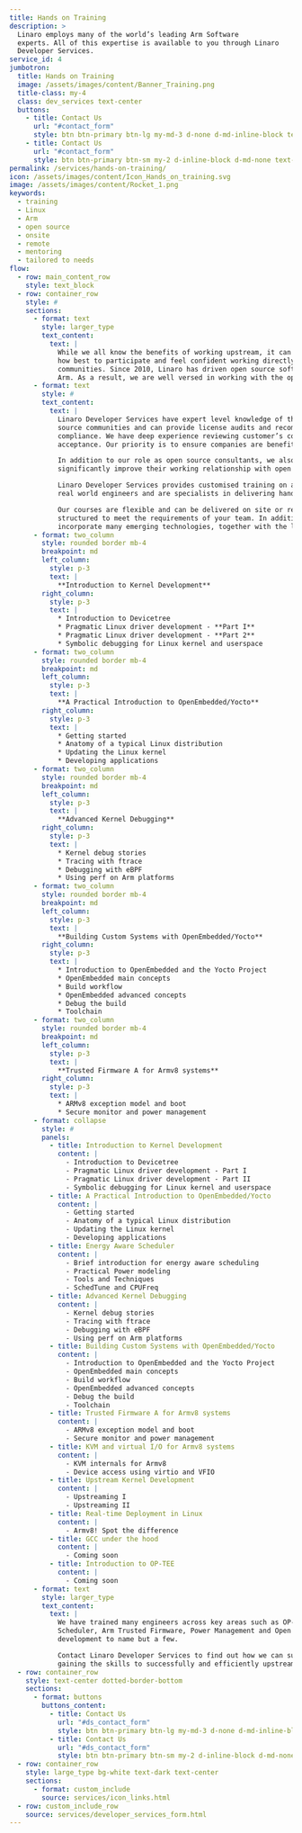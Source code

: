 ```yaml
---
title: Hands on Training
description: >
  Linaro employs many of the world’s leading Arm Software
  experts. All of this expertise is available to you through Linaro
  Developer Services.
service_id: 4
jumbotron:
  title: Hands on Training
  image: /assets/images/content/Banner_Training.png
  title-class: my-4
  class: dev_services text-center
  buttons:
    - title: Contact Us
      url: "#contact_form"
      style: btn btn-primary btn-lg my-md-3 d-none d-md-inline-block text-uppercase ds_contact_form_btn
    - title: Contact Us
      url: "#contact_form"
      style: btn btn-primary btn-sm my-2 d-inline-block d-md-none text-uppercase ds_contact_form_btn
permalink: /services/hands-on-training/
icon: /assets/images/content/Icon_Hands_on_training.svg
image: /assets/images/content/Rocket_1.png
keywords:
  - training
  - Linux
  - Arm
  - open source
  - onsite
  - remote
  - mentoring
  - tailored to needs
flow:
  - row: main_content_row
    style: text_block
  - row: container_row
    style: #
    sections:
      - format: text
        style: larger_type
        text_content:
          text: |
            While we all know the benefits of working upstream, it can take time to understand
            how best to participate and feel confident working directly in open source
            communities. Since 2010, Linaro has driven open source software development on
            Arm. As a result, we are well versed in working with the open source community.
      - format: text
        style: #
        text_content:
          text: |
            Linaro Developer Services have expert level knowledge of the wide range of open source licenses currently in use in open
            source communities and can provide license audits and recommendations in order to help companies eliminate risk and move to
            compliance. We have deep experience reviewing customer’s code before submission to communities to facilitate faster
            acceptance. Our priority is to ensure companies are benefiting from the best open source has to offer.

            In addition to our role as open source consultants, we also provide advice and hands on Linux training to customers to help them
            significantly improve their working relationship with open source communities and successfully achieve their goals.

            Linaro Developer Services provides customised training on a variety of topics. Moreover we provide expert instructors who are
            real world engineers and are specialists in delivering hands-on training across Linux and Arm technology.

            Our courses are flexible and can be delivered on site or remotely. Courses can be tailored if required and all training modules are
            structured to meet the requirements of your team. In addition to hands-on-training, we also can provide mentoring. The courses
            incorporate many emerging technologies, together with the latest best practices. Topics include:
      - format: two_column
        style: rounded border mb-4
        breakpoint: md
        left_column:
          style: p-3
          text: |
            **Introduction to Kernel Development**
        right_column:
          style: p-3
          text: |
            * Introduction to Devicetree
            * Pragmatic Linux driver development - **Part I**
            * Pragmatic Linux driver development - **Part 2**
            * Symbolic debugging for Linux kernel and userspace
      - format: two_column
        style: rounded border mb-4
        breakpoint: md
        left_column:
          style: p-3
          text: |
            **A Practical Introduction to OpenEmbedded/Yocto**
        right_column:
          style: p-3
          text: |
            * Getting started
            * Anatomy of a typical Linux distribution
            * Updating the Linux kernel
            * Developing applications
      - format: two_column
        style: rounded border mb-4
        breakpoint: md
        left_column:
          style: p-3
          text: |
            **Advanced Kernel Debugging**
        right_column:
          style: p-3
          text: |
            * Kernel debug stories
            * Tracing with ftrace
            * Debugging with eBPF
            * Using perf on Arm platforms
      - format: two_column
        style: rounded border mb-4
        breakpoint: md
        left_column:
          style: p-3
          text: |
            **Building Custom Systems with OpenEmbedded/Yocto**
        right_column:
          style: p-3
          text: |
            * Introduction to OpenEmbedded and the Yocto Project
            * OpenEmbedded main concepts
            * Build workflow
            * OpenEmbedded advanced concepts
            * Debug the build
            * Toolchain
      - format: two_column
        style: rounded border mb-4
        breakpoint: md
        left_column:
          style: p-3
          text: |
            **Trusted Firmware A for Armv8 systems**
        right_column:
          style: p-3
          text: |
            * ARMv8 exception model and boot
            * Secure monitor and power management
      - format: collapse
        style: #
        panels:
          - title: Introduction to Kernel Development
            content: |
              - Introduction to Devicetree
              - Pragmatic Linux driver development - Part I
              - Pragmatic Linux driver development - Part II
              - Symbolic debugging for Linux kernel and userspace
          - title: A Practical Introduction to OpenEmbedded/Yocto
            content: |
              - Getting started
              - Anatomy of a typical Linux distribution
              - Updating the Linux kernel
              - Developing applications
          - title: Energy Aware Scheduler
            content: |
              - Brief introduction for energy aware scheduling
              - Practical Power modeling
              - Tools and Techniques
              - SchedTune and CPUFreq
          - title: Advanced Kernel Debugging
            content: |
              - Kernel debug stories
              - Tracing with ftrace
              - Debugging with eBPF
              - Using perf on Arm platforms
          - title: Building Custom Systems with OpenEmbedded/Yocto
            content: |
              - Introduction to OpenEmbedded and the Yocto Project
              - OpenEmbedded main concepts
              - Build workflow
              - OpenEmbedded advanced concepts
              - Debug the build
              - Toolchain
          - title: Trusted Firmware A for Armv8 systems
            content: |
              - ARMv8 exception model and boot
              - Secure monitor and power management
          - title: KVM and virtual I/O for Armv8 systems
            content: |
              - KVM internals for Armv8
              - Device access using virtio and VFIO
          - title: Upstream Kernel Development
            content: |
              - Upstreaming I
              - Upstreaming II
          - title: Real-time Deployment in Linux
            content: |
              - Armv8! Spot the difference
          - title: GCC under the hood
            content: |
              - Coming soon
          - title: Introduction to OP-TEE
            content: |
              - Coming soon
      - format: text
        style: larger_type
        text_content:
          text: |
            We have trained many engineers across key areas such as OP-TEE, Energy Aware
            Scheduler, Arm Trusted Firmware, Power Management and Open Source
            development to name but a few.

            Contact Linaro Developer Services to find out how we can support your team in
            gaining the skills to successfully and efficiently upstream future products.
  - row: container_row
    style: text-center dotted-border-bottom
    sections:
      - format: buttons
        buttons_content:
          - title: Contact Us
            url: "#ds_contact_form"
            style: btn btn-primary btn-lg my-md-3 d-none d-md-inline-block ds_contact_form_btn
          - title: Contact Us
            url: "#ds_contact_form"
            style: btn btn-primary btn-sm my-2 d-inline-block d-md-none ds_contact_form_btn
  - row: container_row
    style: large_type bg-white text-dark text-center
    sections:
      - format: custom_include
        source: services/icon_links.html
  - row: custom_include_row
    source: services/developer_services_form.html
---
```

